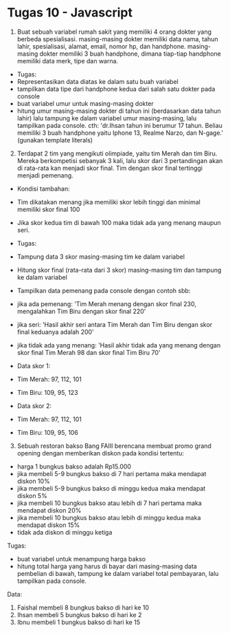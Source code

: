 # Tugas 10 - Javascript

1. Buat sebuah variabel rumah sakit yang memiliki 4 orang dokter yang berbeda spesialisasi. masing-masing dokter memiliki data nama, tahun lahir, spesialisasi, alamat, email, nomor hp, dan handphone. masing-masing dokter memiliki 3 buah handphone, dimana tiap-tiap handphone memiliki data merk, tipe dan warna.

- Tugas:
- Representasikan data diatas ke dalam satu buah variabel
- tampilkan data tipe dari handphone kedua dari salah satu dokter pada console
- buat variabel umur untuk masing-masing dokter
- hitung umur masing-masing dokter di tahun ini (berdasarkan data tahun lahir) lalu tampung ke dalam variabel umur masing-masing, lalu tampilkan pada console. cth: 'dr.Ihsan tahun ini berumur 17 tahun. Beliau memiliki 3 buah handphone yaitu Iphone 13, Realme Narzo, dan N-gage.' (gunakan template literals)

2. Terdapat 2 tim yang mengikuti olimpiade, yaitu tim Merah dan tim Biru. Mereka berkompetisi sebanyak 3 kali, lalu skor dari 3 pertandingan akan di rata-rata kan menjadi skor final. Tim dengan skor final tertinggi menjadi pemenang.

- Kondisi tambahan:
- Tim dikatakan menang jika memiliki skor lebih tinggi dan minimal memiliki skor final 100
- Jika skor kedua tim di bawah 100 maka tidak ada yang menang maupun seri.

- Tugas:
- Tampung data 3 skor masing-masing tim ke dalam variabel
- Hitung skor final (rata-rata dari 3 skor) masing-masing tim dan tampung ke dalam variabel
- Tampilkan data pemenang pada console dengan contoh sbb:
- jika ada pemenang: 'Tim Merah menang dengan skor final 230, mengalahkan Tim Biru dengan skor final 220'
- jika seri: 'Hasil akhir seri antara Tim Merah dan Tim Biru dengan skor final keduanya adalah 200'
- jika tidak ada yang menang: 'Hasil akhir tidak ada yang menang dengan skor final Tim Merah 98 dan skor final Tim Biru 70'

- Data skor 1:
- Tim Merah: 97, 112, 101
- Tim Biru: 109, 95, 123

- Data skor 2:
- Tim Merah: 97, 112, 101
- Tim Biru: 109, 95, 106

3. Sebuah restoran bakso Bang FAIII berencana membuat promo grand opening dengan memberikan diskon pada kondisi tertentu:

- harga 1 bungkus bakso adalah Rp15.000
- jika membeli 5-9 bungkus bakso di 7 hari pertama maka mendapat diskon 10%
- jika membeli 5-9 bungkus bakso di minggu kedua maka mendapat diskon 5%
- jika membeli 10 bungkus bakso atau lebih di 7 hari pertama maka mendapat diskon 20%
- jika membeli 10 bungkus bakso atau lebih di minggu kedua maka mendapat diskon 15%
- tidak ada diskon di minggu ketiga

Tugas:

- buat variabel untuk menampung harga bakso
- hitung total harga yang harus di bayar dari masing-masing data pembelian di bawah, tampung ke dalam variabel total pembayaran, lalu tampilkan pada console.

Data:

1. Faishal membeli 8 bungkus bakso di hari ke 10
2. Ihsan membeli 5 bungkus bakso di hari ke 2
3. Ibnu membeli 1 bungkus bakso di hari ke 15
